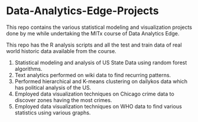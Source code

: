 # Data-Analytics-Edge-Projects
This repo contains the various statistical modeling and visualization projects done by me while undertaking the MITx course of Data Analytics Edge. 

This repo has the R analysis scripts and all the test and train data of real world historic data available from the course.

1. Statistical modeling and analysis of US State Data using random forest algorithms.
2. Text analytics performed on wiki data to find recurring patterns.
3. Performed hierarchical and K-means clustering on dailykos data which has political analysis of the US.
4. Employed data visualization techniques on Chicago crime data to discover zones having the most crimes.
5. Employed data visualization techniques on WHO data to find various statistics using various graphs.
